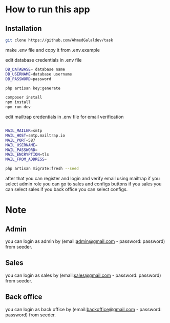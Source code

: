 # How to run this app


## Installation


```bash
git clone https://github.com/AhmedGalaldev/task
```
make .env file and copy it from .env.example

edit database credentials in .env file

```bash
DB_DATABASE= database name
DB_USERNAME=database username
DB_PASSWORD=password
```
```bash
php artisan key:generate
```
```bash
composer install
npm install
npm run dev
```

edit  mailtrap credentials in .env file for email verification

```bash

MAIL_MAILER=smtp
MAIL_HOST=smtp.mailtrap.io
MAIL_PORT=587
MAIL_USERNAME=
MAIL_PASSWORD=
MAIL_ENCRYPTION=tls
MAIL_FROM_ADDRESS=
```

```bash
php artisan migrate:fresh --seed

```
after that you can register and login and verify email using mailtrap
if you select admin role you can go to sales and configs buttons 
if you sales you can select sales
if you back office you can select configs.

# Note
## Admin
you can login as admin by (email:admin@gmail.com - password: password) from seeder.

## Sales
you can login as sales by (email:sales@gmail.com - password: password) from seeder.

## Back office
you can login as back office by (email:backoffice@gmail.com - password: password) from seeder.